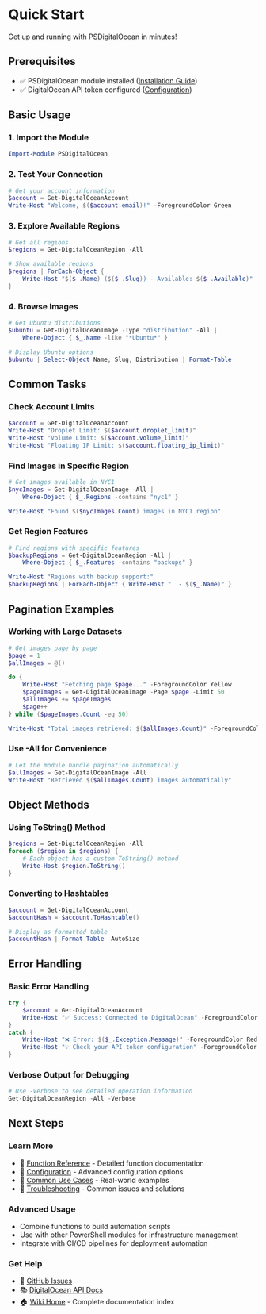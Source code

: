 # Quick Start

Get up and running with PSDigitalOcean in minutes!

## Prerequisites

- ✅ PSDigitalOcean module installed ([Installation Guide](Installation-Guide))
- ✅ DigitalOcean API token configured ([Configuration](Configuration))

## Basic Usage

### 1. Import the Module

```powershell
Import-Module PSDigitalOcean
```

### 2. Test Your Connection

```powershell
# Get your account information
$account = Get-DigitalOceanAccount
Write-Host "Welcome, $($account.email)!" -ForegroundColor Green
```

### 3. Explore Available Regions

```powershell
# Get all regions
$regions = Get-DigitalOceanRegion -All

# Show available regions
$regions | ForEach-Object {
    Write-Host "$($_.Name) ($($_.Slug)) - Available: $($_.Available)"
}
```

### 4. Browse Images

```powershell
# Get Ubuntu distributions
$ubuntu = Get-DigitalOceanImage -Type "distribution" -All |
    Where-Object { $_.Name -like "*Ubuntu*" }

# Display Ubuntu options
$ubuntu | Select-Object Name, Slug, Distribution | Format-Table
```

## Common Tasks

### Check Account Limits

```powershell
$account = Get-DigitalOceanAccount
Write-Host "Droplet Limit: $($account.droplet_limit)"
Write-Host "Volume Limit: $($account.volume_limit)"
Write-Host "Floating IP Limit: $($account.floating_ip_limit)"
```

### Find Images in Specific Region

```powershell
# Get images available in NYC1
$nycImages = Get-DigitalOceanImage -All |
    Where-Object { $_.Regions -contains "nyc1" }

Write-Host "Found $($nycImages.Count) images in NYC1 region"
```

### Get Region Features

```powershell
# Find regions with specific features
$backupRegions = Get-DigitalOceanRegion -All |
    Where-Object { $_.Features -contains "backups" }

Write-Host "Regions with backup support:"
$backupRegions | ForEach-Object { Write-Host "  - $($_.Name)" }
```

## Pagination Examples

### Working with Large Datasets

```powershell
# Get images page by page
$page = 1
$allImages = @()

do {
    Write-Host "Fetching page $page..." -ForegroundColor Yellow
    $pageImages = Get-DigitalOceanImage -Page $page -Limit 50
    $allImages += $pageImages
    $page++
} while ($pageImages.Count -eq 50)

Write-Host "Total images retrieved: $($allImages.Count)" -ForegroundColor Green
```

### Use -All for Convenience

```powershell
# Let the module handle pagination automatically
$allImages = Get-DigitalOceanImage -All
Write-Host "Retrieved $($allImages.Count) images automatically"
```

## Object Methods

### Using ToString() Method

```powershell
$regions = Get-DigitalOceanRegion -All
foreach ($region in $regions) {
    # Each object has a custom ToString() method
    Write-Host $region.ToString()
}
```

### Converting to Hashtables

```powershell
$account = Get-DigitalOceanAccount
$accountHash = $account.ToHashtable()

# Display as formatted table
$accountHash | Format-Table -AutoSize
```

## Error Handling

### Basic Error Handling

```powershell
try {
    $account = Get-DigitalOceanAccount
    Write-Host "✅ Success: Connected to DigitalOcean" -ForegroundColor Green
}
catch {
    Write-Host "❌ Error: $($_.Exception.Message)" -ForegroundColor Red
    Write-Host "💡 Check your API token configuration" -ForegroundColor Yellow
}
```

### Verbose Output for Debugging

```powershell
# Use -Verbose to see detailed operation information
Get-DigitalOceanRegion -All -Verbose
```

## Next Steps

### Learn More

- 📖 [Function Reference](Get-DigitalOceanAccount) - Detailed function documentation
- 🔧 [Configuration](Configuration) - Advanced configuration options
- 🎯 [Common Use Cases](Common-Use-Cases) - Real-world examples
- 🐛 [Troubleshooting](Common-Issues) - Common issues and solutions

### Advanced Usage

- Combine functions to build automation scripts
- Use with other PowerShell modules for infrastructure management
- Integrate with CI/CD pipelines for deployment automation

### Get Help

- 💬 [GitHub Issues](https://github.com/Itamartz/PSDigitalOceanUsingSampler/issues)
- 📚 [DigitalOcean API Docs](https://docs.digitalocean.com/reference/api/)
- 🏠 [Wiki Home](Home) - Complete documentation index
